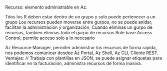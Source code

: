 Recurso: elemento administrable en Az.

Tdos los R deben estar dentro de un grupo y solo puede pertenecer a un grupo
Los recursos pueden moverse entre gurpos, no se puede anidar, facilitan la administracion y organización.
Cuando eliminas un gurpo de recursos, tambien elimnas todo el gurpo de recursos
Role base Access Control, permite acceso solo a lo necesario

Az Resource Manager, permiter administrar los recursos de forma rapida, nos podemos comunicar desdee Az Portal, Az Shell, Az CLI, Cliente REST.
Ventajas:
// Trabaja con plantillas en JSON, se puede asignar etiquetas para identificar en la facturacion, administra recursos de forma masiva.

